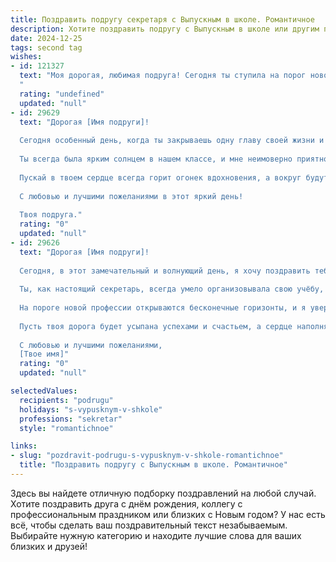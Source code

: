```yaml
---
title: Поздравить подругу секретаря с Выпускным в школе. Романтичное
description: Хотите поздравить подругу с Выпускным в школе или другим праздником? Наш ИИ создаст незабываемое поздравление, а вы обязательно выделитесь среди других.  
date: 2024-12-25
tags: second tag
wishes:
- id: 121327
  text: "Моя дорогая, любимая подруга! Сегодня ты ступила на порог новой, взрослой жизни, оставив позади школьные годы.  Этот выпускной – не просто финал, а начало твоей прекрасной истории.  Пусть твой путь как секретаря будет полон успеха, а  каждый день –  радости и вдохновения.  Я желаю тебе, чтобы  твоя жизнь была такой же яркой и неповторимой, как ты сама,  чтобы рядом всегда были верные друзья и  любимый человек,  который будет ценить твою  доброту,  ум и  неповторимое очарование. Счастья тебе, моя дорогая!
  "
  rating: "undefined"
  updated: "null"
- id: 29629
  text: "Дорогая [Имя подруги]!
  
  Сегодня особенный день, когда ты закрываешь одну главу своей жизни и с гордостью открываешь новую. Выпускной — это не просто событие, это переломный момент, который озаряет будущее светом надежд и мечтаний.
  
  Ты всегда была ярким солнцем в нашем классе, и мне неимоверно приятно видеть, как смело ты направляешься к своей мечте стать секретарем. Хочу пожелать тебе, чтобы каждый день приносил новые возможности, а работа вскоре стала для тебя не только источником радости, но и поляной для твоих самых светлых амбиций.
  
  Пускай в твоем сердце всегда горит огонек вдохновения, а вокруг будут только верные и надежные люди. Ты заслуживаешь только лучшего, и я верю, что твои стремления обязательно сбудутся.
  
  С любовью и лучшими пожеланиями в этот яркий день!
  
  Твоя подруга."
  rating: "0"
  updated: "null"
- id: 29626
  text: "Дорогая [Имя подруги]!
  
  Сегодня, в этот замечательный и волнующий день, я хочу поздравить тебя с выпускным! Ты пронесла через все эти годы свою мечту, и теперь вот она, так близко — твоя новая жизнь, полная светлых перспектив.
  
  Ты, как настоящий секретарь, всегда умело организовывала свою учёбу, показывая настоящий профессионализм и терпение. Твоя усердность, энергия и стремление к знаниям вдохновляют всех вокруг.
  
  На пороге новой профессии открываются бесконечные горизонты, и я уверена, что ты сможешь добиться всего, чего только пожелаешь. Ты – яркая звезда, и я жду, когда ты засияешь на новом небосклоне!
  
  Пусть твоя дорога будет усыпана успехами и счастьем, а сердце наполняет любовь и радость. Впереди множество новых встреч, и я верю, что ты сможешь сделать этот мир ещё красивее.
  
  С любовью и лучшими пожеланиями,
  [Твое имя]"
  rating: "0"
  updated: "null"

selectedValues:
  recipients: "podrugu"
  holidays: "s-vypusknym-v-shkole"
  professions: "sekretar"
  style: "romantichnoe"

links:
- slug: "pozdravit-podrugu-s-vypusknym-v-shkole-romantichnoe"
  title: "Поздравить подругу с Выпускным в школе. Романтичное"
---
```


Здесь вы найдете отличную подборку поздравлений на любой случай. 
Хотите поздравить друга с днём рождения, коллегу с профессиональным праздником или близких с Новым годом? У нас есть всё, чтобы сделать ваш поздравительный текст незабываемым. Выбирайте нужную категорию и находите лучшие слова для ваших близких и друзей!
